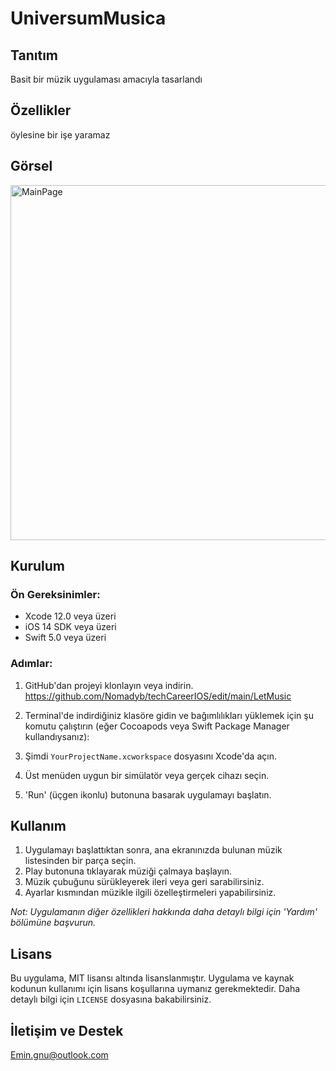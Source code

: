 #  UniversumMusica

## Tanıtım
Basit bir müzik uygulaması amacıyla tasarlandı 

## Özellikler
öylesine bir işe yaramaz 

## Görsel


<img width="568" alt="MainPage" src="https://github.com/Nomadyb/techCareerIOS/assets/51696895/8ae8eede-e916-4164-b54a-5de2aae36bc6">

## Kurulum

### Ön Gereksinimler:
- Xcode 12.0 veya üzeri
- iOS 14 SDK veya üzeri
- Swift 5.0 veya üzeri

### Adımlar:
1. GitHub'dan projeyi klonlayın veya indirin.
https://github.com/Nomadyb/techCareerIOS/edit/main/LetMusic

2. Terminal'de indirdiğiniz klasöre gidin ve bağımlılıkları yüklemek için şu komutu çalıştırın (eğer Cocoapods veya Swift Package Manager kullandıysanız):

3. Şimdi `YourProjectName.xcworkspace` dosyasını Xcode'da açın.
4. Üst menüden uygun bir simülatör veya gerçek cihazı seçin.
5. 'Run' (üçgen ikonlu) butonuna basarak uygulamayı başlatın.

## Kullanım

1. Uygulamayı başlattıktan sonra, ana ekranınızda bulunan müzik listesinden bir parça seçin.
2. Play butonuna tıklayarak müziği çalmaya başlayın.
3. Müzik çubuğunu sürükleyerek ileri veya geri sarabilirsiniz.
4. Ayarlar kısmından müzikle ilgili özelleştirmeleri yapabilirsiniz.

_Not: Uygulamanın diğer özellikleri hakkında daha detaylı bilgi için 'Yardım' bölümüne başvurun._

## Lisans

Bu uygulama, MIT lisansı altında lisanslanmıştır. Uygulama ve kaynak kodunun kullanımı için lisans koşullarına uymanız gerekmektedir. Daha detaylı bilgi için `LICENSE` dosyasına bakabilirsiniz.



## İletişim ve Destek
Emin.gnu@outlook.com


